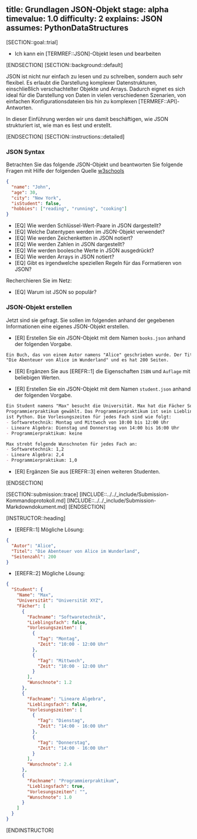 title: Grundlagen JSON-Objekt
stage: alpha
timevalue: 1.0
difficulty: 2
explains: JSON
assumes: PythonDataStructures
---
[SECTION::goal::trial]

- Ich kann ein [TERMREF::JSON]-Objekt lesen und bearbeiten

[ENDSECTION]
[SECTION::background::default]

JSON ist nicht nur einfach zu lesen und zu schreiben, sondern auch sehr flexibel. Es erlaubt
die Darstellung komplexer Datenstrukturen, einschließlich verschachtelter Objekte und Arrays.
Dadurch eignet es sich ideal für die Darstellung von Daten in vielen verschiedenen Szenarien,
von einfachen Konfigurationsdateien bis hin zu komplexen [TERMREF::API]-Antworten.

In dieser Einführung werden wir uns damit beschäftigen, wie JSON strukturiert ist, wie man es
liest und erstellt.

[ENDSECTION]
[SECTION::instructions::detailed]

### JSON Syntax

Betrachten Sie das folgende JSON-Objekt und beantworten Sie folgende Fragen mit Hilfe der
folgenden Quelle [w3schools](https://www.w3schools.com/js/js_json_intro.asp)

```JSON
{
  "name": "John",
  "age": 30,
  "city": "New York",
  "isStudent": false,
  "hobbies": ["reading", "running", "cooking"]
}
```

- [EQ] Wie werden Schlüssel-Wert-Paare in JSON dargestellt?
- [EQ] Welche Datentypen werden im JSON-Objekt verwendet?
- [EQ] Wie werden Zeichenketten in JSON notiert?
- [EQ] Wie werden Zahlen in JSON dargestellt?
- [EQ] Wie werden boolesche Werte in JSON ausgedrückt?
- [EQ] Wie werden Arrays in JSON notiert?
- [EQ] Gibt es irgendwelche speziellen Regeln für das Formatieren von JSON?

Recherchieren Sie im Netz:

- [EQ] Warum ist JSON so populär?

### JSON-Objekt erstellen

Jetzt sind sie gefragt. Sie sollen im folgenden anhand der gegebenen Informationen eine eigenes JSON-Objekt erstellen.

- [ER] Erstellen Sie ein JSON-Objekt mit dem Namen `books.json` anhand der folgenden Vorgabe.

```md
Ein Buch, das von einem Autor namens "Alice" geschrieben wurde. Der Titel des Buches lautet 
"Die Abenteuer von Alice im Wunderland" und es hat 200 Seiten.
```

- [ER] Ergänzen Sie aus [EREFR::1] die Eigenschaften `ISBN` und `Auflage` mit beliebigen Werten.

- [ER] Erstellen Sie ein JSON-Objekt mit dem Namen `student.json` anhand der folgenden Vorgabe.

```md
Ein Student namens "Max" besucht die Universität. Max hat die Fächer Softwaretechnik, Lineare Algebra und das
Programmierpraktikum gewählt. Das Programmierpraktikum ist sein Lieblingsfach. Seine Lieblingsprogrammiersprache
ist Python. Die Vorlesungszeiten für jedes Fach sind wie folgt:
- Softwaretechnik: Montag und Mittwoch von 10:00 bis 12:00 Uhr
- Lineare Algebra: Dienstag und Donnerstag von 14:00 bis 16:00 Uhr
- Programmierpraktikum: keine

Max strebt folgende Wunschnoten für jedes Fach an:
- Softwaretechnik: 1,2
- Lineare Algebra: 2,4
- Programmierpraktikum: 1,0
```

- [ER] Ergänzen Sie aus [EREFR::3] einen weiteren Studenten.

[ENDSECTION]

[SECTION::submission::trace]
[INCLUDE::../../_include/Submission-Kommandoprotokoll.md]
[INCLUDE::../../_include/Submission-Markdowndokument.md]
[ENDSECTION]

[INSTRUCTOR::heading]

- [EREFR::1] Mögliche Lösung:

```JSON
{
  "Autor": "Alice",
  "Titel": "Die Abenteuer von Alice im Wunderland",
  "Seitenzahl": 200
}
```

- [EREFR::2] Mögliche Lösung:

```JSON
{
  "Student": {
    "Name": "Max",
    "Universität": "Universität XYZ",
    "Fächer": [
      {
        "Fachname": "Softwaretechnik",
        "Lieblingsfach": false,
        "Vorlesungszeiten": [
          {
            "Tag": "Montag",
            "Zeit": "10:00 - 12:00 Uhr"
          },
          {
            "Tag": "Mittwoch",
            "Zeit": "10:00 - 12:00 Uhr"
          }
        ],
        "Wunschnote": 1.2
      },
      {
        "Fachname": "Lineare Algebra",
        "Lieblingsfach": false,
        "Vorlesungszeiten": [
          {
            "Tag": "Dienstag",
            "Zeit": "14:00 - 16:00 Uhr"
          },
          {
            "Tag": "Donnerstag",
            "Zeit": "14:00 - 16:00 Uhr"
          }
        ],
        "Wunschnote": 2.4
      },
      {
        "Fachname": "Programmierpraktikum",
        "Lieblingsfach": true,
        "Vorlesungszeiten": "",
        "Wunschnote": 1.0
      }
    ]
  }
}
```

[ENDINSTRUCTOR]
